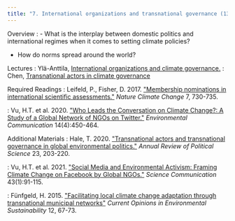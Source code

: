 ```yaml
---
title: "7. International organizations and transnational governance (13.4)"
---
```


Overview
: - What is the interplay between domestic politics and international regimes when it comes to setting climate policies?
  - How do norms spread around the world?

Lectures
: Ylä-Anttila, [International organizations and climate governance.](#)
: Chen, [Transnational actors in climate governance](#)

Required Readings
: Leifeld, P., Fisher, D. 2017. ["Membership nominations in international scientific assessments."](https://doi.org/10.1038/nclimate3392) _Nature Climate Change_ 7, 730-735.

: Vu, H.T. et al. 2020. ["Who Leads the Conversation on Climate Change?: A Study of a Global Network of NGOs on Twitter."](https://doi.org/10.1080/17524032.2019.1687099) _Environmental Communication_ 14(4):450-464.

Additional Materials
: Hale, T. 2020. ["Transnational actors and transnational governance in global environmental politics."](https://doi.org/10.1146/annurev-polisci-050718-032644) _Annual Review of Political Science_ 23, 203-220.

: Vu, H.T. et al. 2021. ["Social Media and Environmental Activism: Framing Climate Change on Facebook by Global NGOs."](https://doi.org/10.1080/17524032.2019.1687099) _Science Communication_ 43(1):91-115.

: Fünfgeld, H. 2015. ["Facilitating local climate change adaptation through transnational municipal networks"](https://doi.org/10.1016/j.cosust.2014.10.011) _Current Opinions in Environmental Sustainability_ 12, 67-73.
